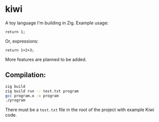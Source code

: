 # kiwi

A toy language I'm building in Zig. Example usage:

`return 1;`

Or, expressions:

`return 1+2+3;`

More features are planned to be added.

## Compilation:

```bash
zig build
zig build run -- test.txt program
gcc program.o -o program
./program
```

There must be a `test.txt` file in the root of the project with example Kiwi code.
